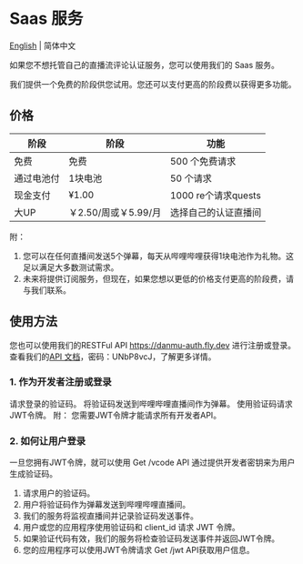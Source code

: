 # Saas 服务
[English](saas.md) | 简体中文

如果您不想托管自己的直播流评论认证服务，您可以使用我们的 Saas 服务。

我们提供一个免费的阶段供您试用。您还可以支付更高的阶段费以获得更多功能。

## 价格
| 阶段       | 阶段               | 功能                 |
| ---------- | ------------------ | -------------------- |
| 免费       | 免费               | 500 个免费请求       |
| 通过电池付 | 1块电池            | 50 个请求            |
| 现金支付   | ¥1.00              | 1000 re个请求quests  |
| 大UP       | ￥2.50/周或￥5.99/月 | 选择自己的认证直播间 |


附： 
1. 您可以在任何直播间发送5个弹幕，每天从哔哩哔哩获得1块电池作为礼物。这足以满足大多数测试需求。 
2. 未来将提供订阅服务，但现在，如果您想以更低的价格支付更高的阶段费，请与我们联系。

## 使用方法
您也可以使用我们的RESTFul API https://danmu-auth.fly.dev 进行注册或登录。查看我们的[API 文档](https://krzwk4bbxe.apifox.cn)，密码：UNbP8vcJ，了解更多详情。

### 1. 作为开发者注册或登录

请求登录的验证码。
将验证码发送到哔哩哔哩直播间作为弹幕。
使用验证码请求JWT令牌。
附： 您需要JWT令牌才能请求所有开发者API。

### 2. 如何让用户登录

一旦您拥有JWT令牌，就可以使用 Get /vcode API 通过提供开发者密钥来为用户生成验证码。

1. 请求用户的验证码。
2. 用户将验证码作为弹幕发送到哔哩哔哩直播间。
3. 我们的服务将监视直播间并记录验证码发送事件。
4. 用户或您的应用程序使用验证码和 client_id 请求 JWT 令牌。
5. 如果验证代码有效，我们的服务将检查验证码发送事件并返回JWT令牌。
6. 您的应用程序可以使用JWT令牌请求 Get /jwt API获取用户信息。
